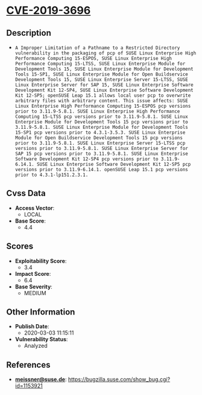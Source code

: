 
# [CVE-2019-3696](https://cve.mitre.org/cgi-bin/cvename.cgi?name=CVE-2019-3696)

## Description

- `A Improper Limitation of a Pathname to a Restricted Directory vulnerability in the packaging of pcp of SUSE Linux Enterprise High Performance Computing 15-ESPOS, SUSE Linux Enterprise High Performance Computing 15-LTSS, SUSE Linux Enterprise Module for Development Tools 15, SUSE Linux Enterprise Module for Development Tools 15-SP1, SUSE Linux Enterprise Module for Open Buildservice Development Tools 15, SUSE Linux Enterprise Server 15-LTSS, SUSE Linux Enterprise Server for SAP 15, SUSE Linux Enterprise Software Development Kit 12-SP4, SUSE Linux Enterprise Software Development Kit 12-SP5; openSUSE Leap 15.1 allows local user pcp to overwrite arbitrary files with arbitrary content. This issue affects: SUSE Linux Enterprise High Performance Computing 15-ESPOS pcp versions prior to 3.11.9-5.8.1. SUSE Linux Enterprise High Performance Computing 15-LTSS pcp versions prior to 3.11.9-5.8.1. SUSE Linux Enterprise Module for Development Tools 15 pcp versions prior to 3.11.9-5.8.1. SUSE Linux Enterprise Module for Development Tools 15-SP1 pcp versions prior to 4.3.1-3.5.3. SUSE Linux Enterprise Module for Open Buildservice Development Tools 15 pcp versions prior to 3.11.9-5.8.1. SUSE Linux Enterprise Server 15-LTSS pcp versions prior to 3.11.9-5.8.1. SUSE Linux Enterprise Server for SAP 15 pcp versions prior to 3.11.9-5.8.1. SUSE Linux Enterprise Software Development Kit 12-SP4 pcp versions prior to 3.11.9-6.14.1. SUSE Linux Enterprise Software Development Kit 12-SP5 pcp versions prior to 3.11.9-6.14.1. openSUSE Leap 15.1 pcp versions prior to 4.3.1-lp151.2.3.1.`

## Cvss Data

- **Access Vector**:
  - LOCAL
- **Base Score**:
  - 4.4

## Scores

- **Exploitability Score**:
  - 3.4
- **Impact Score**:
  - 6.4
- **Base Severity**:
  - MEDIUM

## Other Information

- **Publish Date**:
  - 2020-03-03 11:15:11
- **Vulnerability Status**:
  - Analyzed

## References

- **meissner@suse.de**: https://bugzilla.suse.com/show_bug.cgi?id=1153921
